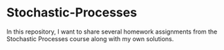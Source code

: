 # Stochastic-Processes
In this repository, I want to share several homework assignments from the Stochastic Processes course along with my own solutions.
